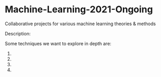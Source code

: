 # Machine-Learning-2021-Ongoing
Collaborative projects for various machine learning theories & methods

Description: 

Some techniques we want to explore in depth are: 

1. 
2. 
3. 
4. 
